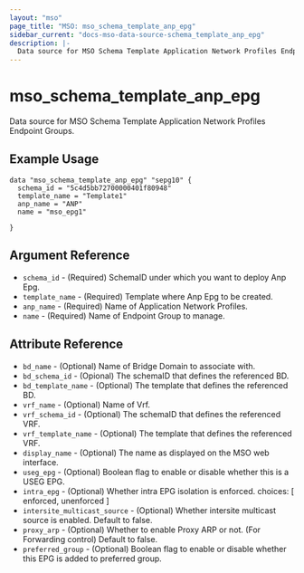 ```yaml
---
layout: "mso"
page_title: "MSO: mso_schema_template_anp_epg"
sidebar_current: "docs-mso-data-source-schema_template_anp_epg"
description: |-
  Data source for MSO Schema Template Application Network Profiles Endpoint Groups.
---
```


# mso_schema_template_anp_epg #

Data source for MSO Schema Template Application Network Profiles Endpoint Groups.

## Example Usage ##

```hcl
data "mso_schema_template_anp_epg" "sepg10" {
  schema_id = "5c4d5bb72700000401f80948"
  template_name = "Template1"
  anp_name = "ANP"
  name = "mso_epg1"

}
```

## Argument Reference ##

* `schema_id` - (Required) SchemaID under which you want to deploy Anp Epg.
* `template_name` - (Required) Template where Anp Epg to be created.
* `anp_name` - (Required) Name of Application Network Profiles.
* `name` - (Required) Name of Endpoint Group to manage.

## Attribute Reference ##

* `bd_name` - (Optional) Name of Bridge Domain to associate with.
* `bd_schema_id` - (Opional) The schemaID that defines the referenced BD.
* `bd_template_name` - (Optional) The template that defines the referenced BD.
* `vrf_name` - (Optional) Name of Vrf.
* `vrf_schema_id` - (Optional) The schemaID that defines the referenced VRF.
* `vrf_template_name` - (Optional) The template that defines the referenced VRF.
* `display_name` - (Optional) The name as displayed on the MSO web interface.
* `useg_epg` - (Optional) Boolean flag to enable or disable whether this is a USEG EPG.
* `intra_epg` - (Optional) Whether intra EPG isolation is enforced. choices: [ enforced, unenforced ]
* `intersite_multicast_source` - (Optional) Whether intersite multicast source is enabled. Default to false.
* `proxy_arp` - (Optional) Whether to enable Proxy ARP or not. (For Forwarding control) Default to false.
* `preferred_group` - (Optional) Boolean flag to enable or disable whether this EPG is added to preferred group.